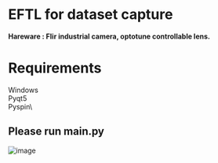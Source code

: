 # EFTL for dataset capture
**Hareware : Flir industrial camera, optotune controllable lens.**
# Requirements
Windows\
Pyqt5\
Pyspin\

## Please run main.py
![image](https://github.com/Xinzhe99/EFTL-System/assets/113503163/83c94a4c-49d5-4703-ae8b-43913c753db4)

